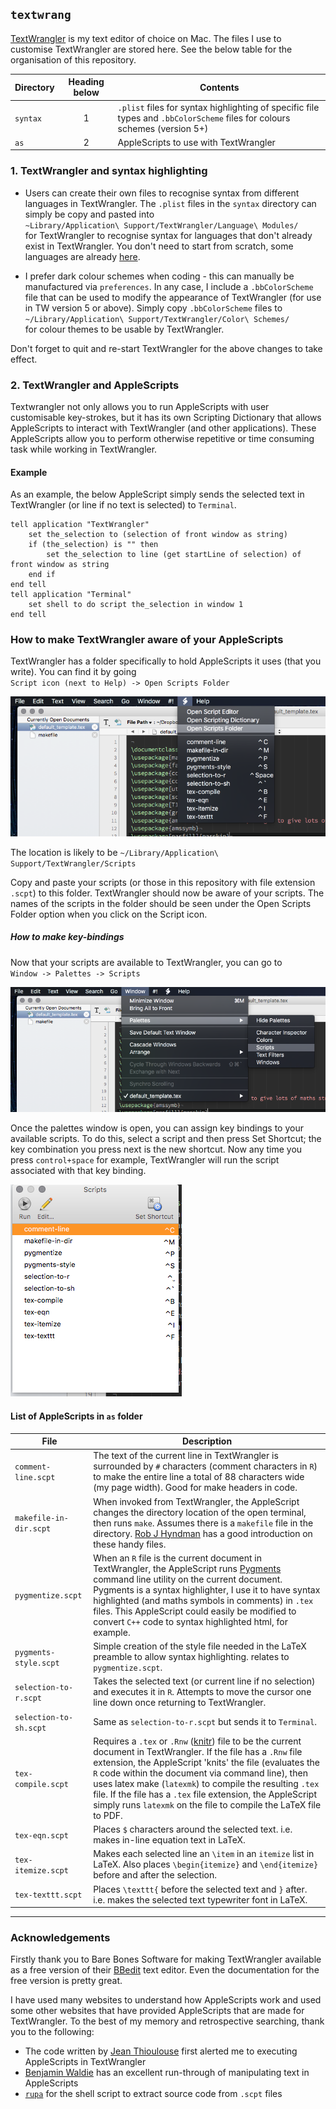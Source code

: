 ## `textwrang`
[TextWrangler](http://www.barebones.com/products/textwrangler/ "Thank you Bare Bones Software!") is my text editor of choice on Mac. The files I use to customise TextWrangler are stored here. See the below table for the organisation of this repository.

Directory | Heading below | Contents
--- | :---: | --- 
`syntax` | 1 | `.plist` files for syntax highlighting of specific file types and `.bbColorScheme` files for colours schemes (version 5+)
`as` | 2 | AppleScripts to use with TextWrangler



### 1. TextWrangler and syntax highlighting

* Users can create their own files to recognise syntax from different languages in TextWrangler. The `.plist` files in the `syntax` directory can simply be copy and pasted into  
   `~Library/Application\ Support/TextWrangler/Language\ Modules/`  
for TextWrangler to recognise syntax for languages that don't already exist in TextWrangler. You don't need to start from scratch, some languages are already [here](http://www.barebones.com/support/bbedit/plugin_library.html).

* I prefer dark colour schemes when coding - this can manually be manufactured via `preferences`. In any case, I include a `.bbColorScheme` file that can be used to modify the appearance of TextWrangler (for use in TW version 5 or above). Simply copy `.bbColorScheme` files to  
   `~/Library/Application\ Support/TextWrangler/Color\ Schemes/`  
for colour themes to be usable by TextWrangler.

Don't forget to quit and re-start TextWrangler for the above changes to take effect.

### 2. TextWrangler and AppleScripts

Textwrangler not only allows you to run AppleScripts with user customisable key-strokes, but it has its own Scripting Dictionary that allows AppleScripts to interact with TextWrangler (and other applications). These AppleScripts allow you to perform otherwise repetitive or time consuming task while working in TextWrangler.

#### Example
As an example, the below AppleScript simply sends the selected text in TextWrangler (or line if no text is selected) to `Terminal`.
```AppleScript
tell application "TextWrangler"
    set the_selection to (selection of front window as string)
    if (the_selection) is "" then
        set the_selection to line (get startLine of selection) of front window as string
    end if
end tell
tell application "Terminal"
    set shell to do script the_selection in window 1
end tell
```

### How to make TextWrangler aware of your AppleScripts

TextWrangler has a folder specifically to hold AppleScripts it uses (that you write). You can find it by going  
   `Script icon (next to Help) -> Open Scripts Folder`

![](https://github.com/tystan/textwrang/blob/master/fig/open-scrpt-folder.png)

The location is likely to be `~/Library/Application\ Support/TextWrangler/Scripts`

Copy and paste your scripts (or those in this repository with file extension `.scpt`) to this folder. TextWrangler should now be aware of your scripts. The names of the scripts in the folder should be seen under the Open Scripts Folder option when you click on the Script icon.

##### How to make key-bindings

Now that your scripts are available to TextWrangler, you can go to  
   `Window -> Palettes -> Scripts`

![](https://github.com/tystan/textwrang/blob/master/fig/open-palettes.png)

Once the palettes window is open, you can assign key bindings to your available scripts. To do this, select a script and then press Set Shortcut; the key combination you press next is the new shortcut. Now any time you press `control+space` for example, TextWrangler will run the script associated with that key binding.

![](https://github.com/tystan/textwrang/blob/master/fig/shortcut-palette.png)

#### List of AppleScripts in `as` folder 

File | Description
--- | --- 
`comment-line.scpt`  | The text of the current line in TextWrangler is surrounded by `#` characters (comment characters in `R`) to make the entire line a total of 88 characters wide (my page width). Good for make headers in code. 
`makefile-in-dir.scpt`  | When invoked from TextWrangler, the AppleScript changes the directory location of the open terminal, then runs `make`. Assumes there is a `makefile` file in the directory. [Rob J Hyndman](http://robjhyndman.com/hyndsight/makefiles/) has a good introduction on these handy files.
`pygmentize.scpt`  | When an `R` file is the current document in TextWrangler, the AppleScript runs [Pygments](http://pygments.org/) command line utility on the current document. Pygments is a syntax highlighter, I use it to have syntax highlighted (and maths symbols in comments) in `.tex` files. This AppleScript could easily be modified to convert `C++` code to syntax highlighted html, for example.
`pygments-style.scpt`  | Simple creation of the style file needed in the LaTeX preamble to allow syntax highlighting. relates to `pygmentize.scpt`.
`selection-to-r.scpt`  | Takes the selected text (or current line if no selection) and executes it in `R`. Attempts to move the cursor one line down once returning to TextWrangler.
`selection-to-sh.scpt`  | Same as `selection-to-r.scpt` but sends it to `Terminal`.
`tex-compile.scpt`  | Requires a `.tex` or `.Rnw` ([knitr](http://yihui.name/knitr/)) file to be the current document in TextWrangler. If the file has a `.Rnw` file extension, the AppleScript 'knits' the file (evaluates the `R` code within the document via command line), then uses latex make (`latexmk`) to compile the resulting `.tex` file. If the file has a `.tex` file extension, the AppleScript simply runs `latexmk` on the file to compile the LaTeX file to PDF.
`tex-eqn.scpt`  | Places `$` characters around the selected text. i.e. makes in-line equation text in LaTeX. 
`tex-itemize.scpt`  | Makes each selected line an `\item` in an `itemize` list in LaTeX. Also places `\begin{itemize}` and `\end{itemize}` before and after the selection.
`tex-texttt.scpt`  | Places `\texttt{` before the selected text and `}` after. i.e. makes the selected text typewriter font in LaTeX. 

		

---

### Acknowledgements

Firstly thank you to Bare Bones Software for making TextWrangler available as a free version of their [BBedit](http://www.barebones.com/products/bbedit/) text editor. Even the documentation for the free version is pretty great.

I have used many websites to understand how AppleScripts work and used some other websites that have provided AppleScripts that are made for TextWrangler. To the best of my memory and retrospective searching, thank you to the following:
* The code written by [Jean Thioulouse](http://pbil.univ-lyon1.fr/JTHome/SendSelToR.txt) first alerted me to executing AppleScripts in TextWrangler 
* [Benjamin Waldie](http://www.mactech.com/articles/mactech/Vol.21/21.07/WorkingWithText/index.html) has an excellent run-through of manipulating text in AppleScripts
* [`rupa`](https://github.com/rupa/applescript) for the shell script to extract source code from `.scpt` files


